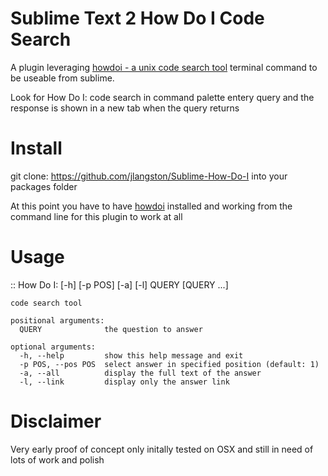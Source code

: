 # Sublime Text 2 How Do I Code Search

A plugin leveraging [howdoi - a unix code search tool](https://github.com/gleitz/howdoi) terminal command to be useable from sublime.

Look for How Do I: code search in command palette entery query and the response is shown in a new tab when the query returns

# Install
git clone: https://github.com/jlangston/Sublime-How-Do-I into your packages folder

At this point you have to have [howdoi](https://github.com/gleitz/howdoi) installed and working from the command line for this plugin to work at all


# Usage
::
    How Do I: [-h] [-p POS] [-a] [-l] QUERY [QUERY ...]

    code search tool

    positional arguments:
      QUERY              the question to answer

    optional arguments:
      -h, --help         show this help message and exit
      -p POS, --pos POS  select answer in specified position (default: 1)
      -a, --all          display the full text of the answer
      -l, --link         display only the answer link

# Disclaimer

Very early proof of concept only initally tested on OSX and still in need of lots of work and polish

